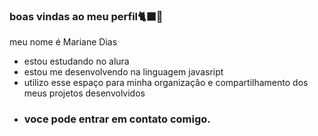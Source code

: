 ### boas vindas ao meu perfil🐈‍⬛🍒

meu nome é Mariane Dias

- estou estudando no alura
- estou me desenvolvendo na linguagem javasript
- utilizo esse espaço para minha organização e compartilhamento dos meus projetos desenvolvidos
- ### voce pode entrar em contato comigo.
